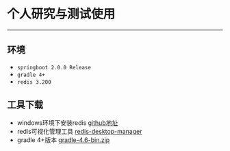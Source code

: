 # 个人研究与测试使用
---
## 环境
- `springboot 2.0.0 Release`
- `gradle 4+`
- `redis 3.200`

## 工具下载
- windows环境下安装redis [github地址](https://github.com/MicrosoftArchive/redis/releases)
- redis可视化管理工具 [redis-desktop-manager](https://redisdesktop.com/download)
- gradle 4+版本 [gradle-4.6-bin.zip](https://services.gradle.org/distributions/gradle-4.6-bin.zip)